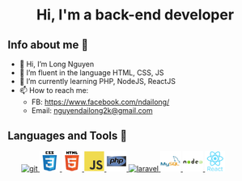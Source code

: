 <h1 align="center" >Hi, I'm a back-end developer </h1>

## Info about me 📝
- 👋 Hi, I’m Long Nguyen
- 🌱 I’m fluent in the language HTML, CSS, JS
- 🌱 I’m currently learning PHP, NodeJS, ReactJS
- 📫 How to reach me:
  - FB: https://www.facebook.com/ndailong/  
  - Email: nguyendailong2k@gmail.com

## Languages and Tools 🧐
<p align="left" dir="auto"> &nbsp;&nbsp;&nbsp;&nbsp;  
  <a href="https://git-scm.com/" rel="nofollow"> 
      <img src="https://camo.githubusercontent.com/fbfcb9e3dc648adc93bef37c718db16c52f617ad055a26de6dc3c21865c3321d/68747470733a2f2f7777772e766563746f726c6f676f2e7a6f6e652f6c6f676f732f6769742d73636d2f6769742d73636d2d69636f6e2e737667" alt="git" width="40" height="40" data-canonical-src="https://www.vectorlogo.zone/logos/git-scm/git-scm-icon.svg" style="max-width: 100%;"> 
  </a> 
  <a href="https://www.w3schools.com/css/" rel="nofollow"> <img src="https://raw.githubusercontent.com/devicons/devicon/master/icons/css3/css3-original-wordmark.svg" alt="css3" width="40" height="40" style="max-width: 100%;"> 
  </a>
  <a href="https://www.w3.org/html/" rel="nofollow"> 
    <img src="https://raw.githubusercontent.com/devicons/devicon/master/icons/html5/html5-original-wordmark.svg" alt="html5" width="40" height="40" style="max-width: 100%;">       
  </a> 
  <a href="https://developer.mozilla.org/en-US/docs/Web/JavaScript" rel="nofollow"> 
    <img src="https://raw.githubusercontent.com/devicons/devicon/master/icons/javascript/javascript-original.svg" alt="javascript" width="40" height="40" style="max-width: 100%;"> 
  </a> 
  <a href="https://www.php.org" rel="nofollow"> 
    <img src="https://raw.githubusercontent.com/devicons/devicon/master/icons/php/php-original.svg" alt="php" width="40" height="40" style="max-width: 100%;"> 
  </a> 
  <a href="https://www.laravel.com" rel="nofollow"> 
    <img src="https://laravel.com/img/logomark.min.svg" alt="laravel" width="40" height="40" style="max-width: 100%;"> 
  </a> 
  <a href="https://www.mysql.com/" rel="nofollow"> 
    <img src="https://raw.githubusercontent.com/devicons/devicon/master/icons/mysql/mysql-original-wordmark.svg" alt="mysql" width="40" height="40" style="max-width: 100%;">       </a> 
  <a href="https://nodejs.org" rel="nofollow"> 
    <img src="https://raw.githubusercontent.com/devicons/devicon/master/icons/nodejs/nodejs-original-wordmark.svg" alt="nodejs" width="40" height="40" style="max-width: 100%;">   </a> 
  <a href="https://reactjs.org/" rel="nofollow"> 
    <img src="https://raw.githubusercontent.com/devicons/devicon/master/icons/react/react-original-wordmark.svg" alt="react" width="40" height="40" style="max-width: 100%;"> 
  </a> 
</p>
